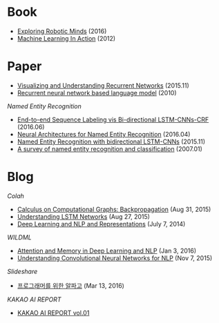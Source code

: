 # Book
* [Exploring Robotic Minds](https://github.com/gritmind/review-paper/tree/master/book/exploring-robotic-minds) (2016)
* [Machine Learning In Action](https://github.com/gritmind/review-paper/tree/master/book/machine-learning-in-action) (2012)



# Paper

* [Visualizing and Understanding Recurrent Networks](https://github.com/gritmind/review-paper/blob/master/paper/visualizing-and-understanding-recurrent-networks.md) (2015.11)
* [Recurrent neural network based language model](https://github.com/gritmind/review-paper/blob/master/paper/recurrent-neural-network-based%20language-model.md) (2010)

_Named Entity Recognition_
* [End-to-end Sequence Labeling vis Bi-directional LSTM-CNNs-CRF](https://github.com/gritmind/review-paper/blob/master/paper/end-to-end-sequence-labeling-via-bi-directional-lstm-cnns-crf.md) (2016.06)
* [Neural Architectures for Named Entity Recognition](https://github.com/gritmind/review-paper/blob/master/paper/neural-architectures-for-named-entity-recognition.md) (2016.04)
* [Named Entity Recognition with bidirectional LSTM-CNNs](https://github.com/gritmind/review-paper/blob/master/paper/named-entity-recognition-with-bidirectional-lstm-cnns.md) (2015.11)
* [A survey of named entity recognition and classification](https://github.com/gritmind/review-paper/blob/master/paper/a-survey-of-named-entity-recognition-and-classification.md) (2007.01)


# Blog

_Colah_
* [Calculus on Computational Graphs: Backpropagation](https://github.com/gritmind/review-paper/blob/master/blog/colah/calculus-on-computational-graphs.md) (Aug 31, 2015)
* [Understanding LSTM Networks](https://github.com/gritmind/review-paper/blob/master/blog/colah/understanding-lstm-networks.md) (Aug 27, 2015)
* [Deep Learning and NLP and Representations](https://github.com/gritmind/review-paper/blob/master/blog/colah/dl-and-nlp-and-representations.md) (July 7, 2014)

_WILDML_
* [Attention and Memory in Deep Learning and NLP](https://github.com/gritmind/review-paper/blob/master/blog/wildml/attention-and-memory-in-deep-learning-and-nlp.md) (Jan 3, 2016)
* [Understanding Convolutional Neural Networks for NLP](https://github.com/gritmind/review-paper/blob/master/blog/wildml/understanding-convolutional-neural-networks-for-nlp.md) (Nov 7, 2015)

_Slideshare_
* [프로그래머를 위한 알파고](https://github.com/gritmind/review-paper/blob/master/blog/slideshare/alphago-for-programmer.md) (Mar 13, 2016)

_KAKAO AI REPORT_
* [KAKAO AI REPORT vol.01](https://github.com/gritmind/review-paper/blob/master/blog/kakao_ai_report/kakao_ai_report_v1.md)


